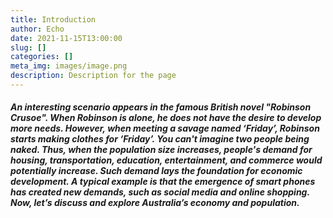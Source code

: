 ```yaml
---
title: Introduction
author: Echo
date: 2021-11-15T13:00:00
slug: []
categories: []
meta_img: images/image.png
description: Description for the page
---
```


##### An interesting scenario appears in the famous British novel "Robinson Crusoe". When Robinson is alone, he does not have the desire to develop more needs. However, when meeting a savage named ‘Friday’, Robinson starts making clothes for ‘Friday’. You can't imagine two people being naked. Thus, when the population size increases, people's demand for housing, transportation, education, entertainment, and commerce would potentially increase. Such demand lays the foundation for economic development. A typical example is that the emergence of smart phones has created new demands, such as social media and online shopping. Now, let’s discuss and explore Australia’s economy and population. 